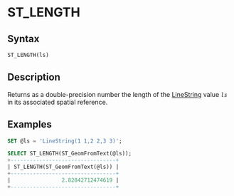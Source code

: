 # ST_LENGTH

## Syntax

```sql
ST_LENGTH(ls)
```

## Description

Returns as a double-precision number the length of the
[LineString](/sql-statements-structure/geographic-geometric-features/geometry-constructors/linestring/) value <em>`ls`</em> in its associated spatial reference.

## Examples

```sql
SET @ls = 'LineString(1 1,2 2,3 3)';

SELECT ST_LENGTH(ST_GeomFromText(@ls));
+---------------------------------+
| ST_LENGTH(ST_GeomFromText(@ls)) |
+---------------------------------+
|                2.82842712474619 |
+---------------------------------+
```